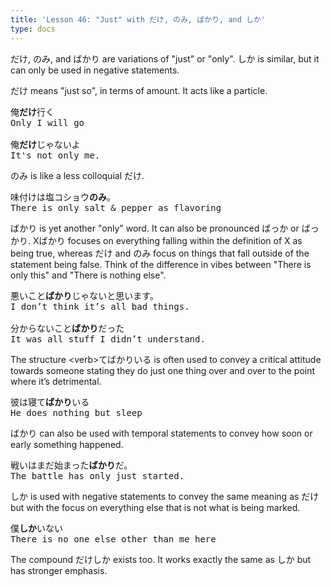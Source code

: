 ```yaml
---
title: 'Lesson 46: "Just" with だけ, のみ, ばかり, and しか'
type: docs
---
```



だけ, のみ, and ばかり are variations of "just" or "only". しか is similar, but it can only be used in negative statements.

だけ means "just so", in terms of amount. It acts like a particle.

<pre>
俺<b>だけ</b>行く
Only I will go

俺<b>だけ</b>じゃないよ
It's not only me.
</pre>

のみ is like a less colloquial だけ.

<pre>
味付けは塩コショウ<b>のみ</b>。
There is only salt & pepper as flavoring
</pre>

ばかり is yet another "only" word. It can also be pronounced ばっか or ばっかり. Xばかり focuses on everything falling within the definition of X as being true, whereas だけ and のみ focus on things that fall outside of the statement being false. Think of the difference in vibes between "There is only this" and "There is nothing else".

<pre>
悪いこと<b>ばかり</b>じゃないと思います。
I don’t think it’s all bad things.

分からないこと<b>ばかり</b>だった
It was all stuff I didn’t understand.
</pre>

The structure \<verb\>てばかりいる is often used to convey a critical attitude towards someone stating they do just one thing over and over to the point where it’s detrimental.

<pre>
彼は寝て<b>ばかり</b>いる
He does nothing but sleep
</pre>

ばかり can also be used with temporal statements to convey how soon or early something happened.

<pre>
戦いはまだ始まった<b>ばかり</b>だ。
The battle has only just started.
</pre>

しか is used with negative statements to convey the same meaning as だけ but with the focus on everything else that is not what is being marked.

<pre>
僕<b>しか</b>いない
There is no one else other than me here
</pre>

The compound だけしか exists too. It works exactly the same as しか but has stronger emphasis.
